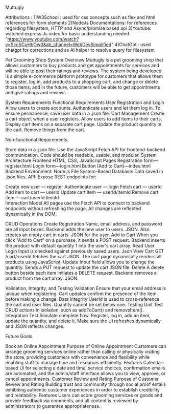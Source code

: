 Muttugly


Attributions :
1)W3School : used for css concepts such as flex and html references for form elements 
2)NodeJs Documentations: for references regarding filesystem, HTTP and Async/promise based api
3)Youtube: watched express Js video for basic understanding needed "https://www.youtube.com/watch?v=SccSCuHhOw0&ab_channel=WebDevSimplified"
4)ChatGpt : used chatgpt for corrections and as AI helper to resolve query for filesystem

Pet Grooming Shop
System Overview
Muttugly is a pet grooming shop that allows customers to buy products and get appointments for services and will be able to post their ratings and reviews. The system being developed is a simple e-commerce platform prototype for customers that allows them to register, log in, add products to a shopping cart, and change or delete those items, and in the future, customers will be able to get appointments and give ratings and reviews.

System Requirements
Functional Requirements
User Registration and Login
Allow users to create accounts.
Authenticate users and let them log in.
To ensure permanence, save user data in a .json file.
Cart Management
Create a cart object when a user registers.
Allow users to add items to their carts.
Display cart items on a separate cart page.
Update the product quantity in the cart.
Remove things from the cart.

Non-functional Requirements

Store data in a .json file.
Use the JavaScript Fetch API for frontend-backend communication.
Code should be readable, usable, and modular.
System Architecture
Frontend
HTML, CSS, JavaScript
Pages
Registration form—register.html
Login form—login.html
Button (Add to Cart)—index.html
Backend
Environment: Node.js
File System-Based Database: Data saved in .json files.
API:
Expose REST endpoints for:


Create new user — register
Authenticate user — login
Fetch cart — userId
Add item to cart — userId
Update cart item — userId/itemId
Remove cart item — cart/userId:itemId   
Interaction Model
All pages use the Fetch API to connect to backend endpoints without refreshing the page.
All changes are reflected dynamically in the DOM.

CRUD Operations
Create
Registration
Name, email address, and password are all input boxes.
Backend adds the new user to users. JSON.
Also creates an empty cart in carts. JSON for the user.
Add to Cart
When you click "Add to Cart" on a purchase, it sends a POST request.
Backend inserts the product with default quantity 1 into the user's cart array.
Read
User Login
Input is checked against previously saved users. Json
View Cart
GET /cart/:userId fetches the cart JSON.
The cart page dynamically renders all products using JavaScript.
Update
Input field allows you to change the quantity.
Sends a PUT request to update the cart JSON file.
Delete
A delete button beside each item initiates a DELETE request.
Backend removes a product from the cart array. JSON.

Validation, Integrity, and Testing
Validation
Ensure that your email address is unique when registering.
Cart updates confirm the presence of the item before making a change.
Data Integrity
UserId is used to cross-reference the cart and user files.
Quantity cannot be set below one.
Testing
Unit Test
CRUD actions in isolation, such as addToCart() and removeItem().
Integration Test
Simulate complete flow. Register, log in, add an item, update the quantity, and delete it.
Make sure the UI refreshes dynamically and JSON reflects changes.

Future Goals

Book an Online Appointment
Purpose of Online Appointment
Customers can arrange grooming services online rather than calling or physically visiting the store, providing customers with convenience and flexibility while enabling staff to manage time and resources efficiently.
Features
Calendar-based UI for selecting a date and time, service choices, confirmation emails are automated, and the admin/staff interface allows you to view, approve, or cancel appointments.
Customer Review and Rating
Purpose of Customer Review and Rating
Building trust and community through social proof entails exhibiting authentic customer experiences in order to establish credibility and relatability.
Features
Users can score grooming services or goods and provide feedback via comments, and all content is reviewed by administrators to guarantee appropriateness.



